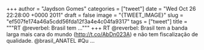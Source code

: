 
+++
author = "Jaydson Gomes"
categories = ["tweet"]
date = "Wed Oct 26 22:28:00 +0000 2011"
draft = false
image = "{TWEET_IMAGE}"
slug = "ef507fe174a46a5cdd56fda12f3a4e4c04fa9317"
tags = ["tweet"]
title = """RT @reverbel: Brasil tem ..."""
+++
RT @reverbel: Brasil tem a banda larga mais cara do mundo (http://t.co/AbDn023A) e não tem fiscalização de qualidade. @brasil_ANATEL #Qu ...
